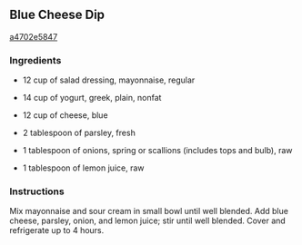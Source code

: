## Blue Cheese Dip

[a4702e5847](http://www.food.com/recipe/blue-cheese-dip-245351)

### Ingredients

 - 12 cup of salad dressing, mayonnaise, regular

 - 14 cup of yogurt, greek, plain, nonfat

 - 12 cup of cheese, blue

 - 2 tablespoon of parsley, fresh

 - 1 tablespoon of onions, spring or scallions (includes tops and bulb), raw

 - 1 tablespoon of lemon juice, raw

### Instructions

Mix mayonnaise and sour cream in small bowl until well blended. Add blue cheese, parsley, onion, and lemon juice; stir until well blended. Cover and refrigerate up to 4 hours.